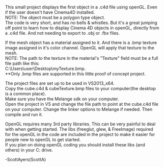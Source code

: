 This small project displays the first object in a .c4d file using openGL. Even if the user doesn't have Cinema4D installed.<br />
NOTE: The object must be a polygon type object.<br />
The code is very short, and has no bells & whistles. But it's a great jumping off point to learn how to display Cinema 4D objects in openGL, directly from a .c4d file. And not needing to export to .obj or .fbx files.

If the mesh object has a material assigned to it. And there is a .bmp texture image assigned in it's color channel. OpenGL will apply that texture to the mesh.<br />
NOTE: The path to the texture in the material's "Texture" field must be a full file path like this: <br />
C:\Users\user\Desktop\myTexture.bmp.<br />
**Only .bmp files are supported in this little proof of concept project.
      
The project files are set up to be used in VS2013_x64.<br />
Copy the cube.c4d & cubeTexture.bmp files to your computer(the desktop is a common place).<br />
Make sure you have the Melange sdk on your computer.<br />
Open the project in VS and change the file path to point at the cube.c4d file on your computer. Change the linker options to Melange if needed. Then compile and run it.

OpenGL requires many 3rd party libraries. This can be very painful to deal with when getting started.
The libs (freeglut, glew, & FreeImage) required for the openGL in the code are included in the project to make it easier for people new to openGL to get started.<br />
If you plan on doing openGL coding you should install these libs (and others) in your C: drive.

-ScottAyers(ScottA)
